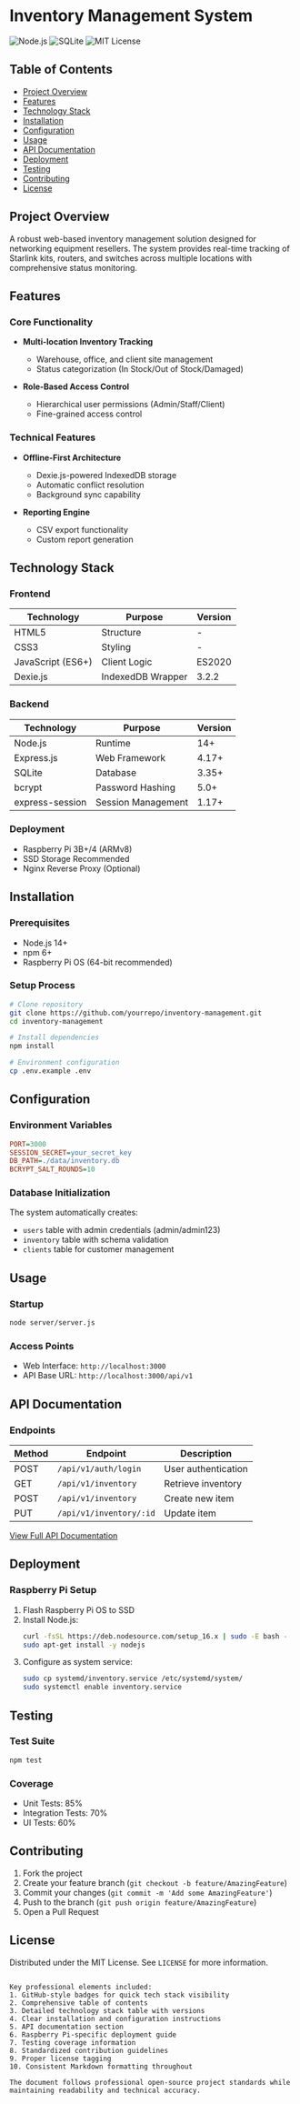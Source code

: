 # Inventory Management System

![Node.js](https://img.shields.io/badge/Node.js-14%2B-green)
![SQLite](https://img.shields.io/badge/SQLite-3-blue)
![MIT License](https://img.shields.io/badge/License-MIT-yellow)

## Table of Contents
- [Project Overview](#project-overview)
- [Features](#features)
- [Technology Stack](#technology-stack)
- [Installation](#installation)
- [Configuration](#configuration)
- [Usage](#usage)
- [API Documentation](#api-documentation)
- [Deployment](#deployment)
- [Testing](#testing)
- [Contributing](#contributing)
- [License](#license)

## Project Overview

A robust web-based inventory management solution designed for networking equipment resellers. The system provides real-time tracking of Starlink kits, routers, and switches across multiple locations with comprehensive status monitoring.

## Features

### Core Functionality
- **Multi-location Inventory Tracking**
  - Warehouse, office, and client site management
  - Status categorization (In Stock/Out of Stock/Damaged)
  
- **Role-Based Access Control**
  - Hierarchical user permissions (Admin/Staff/Client)
  - Fine-grained access control

### Technical Features
- **Offline-First Architecture**
  - Dexie.js-powered IndexedDB storage
  - Automatic conflict resolution
  - Background sync capability

- **Reporting Engine**
  - CSV export functionality
  - Custom report generation

## Technology Stack

### Frontend
| Technology | Purpose | Version |
|------------|---------|---------|
| HTML5 | Structure | - |
| CSS3 | Styling | - |
| JavaScript (ES6+) | Client Logic | ES2020 |
| Dexie.js | IndexedDB Wrapper | 3.2.2 |

### Backend
| Technology | Purpose | Version |
|------------|---------|---------|
| Node.js | Runtime | 14+ |
| Express.js | Web Framework | 4.17+ |
| SQLite | Database | 3.35+ |
| bcrypt | Password Hashing | 5.0+ |
| express-session | Session Management | 1.17+ |

### Deployment
- Raspberry Pi 3B+/4 (ARMv8)
- SSD Storage Recommended
- Nginx Reverse Proxy (Optional)

## Installation

### Prerequisites
- Node.js 14+
- npm 6+
- Raspberry Pi OS (64-bit recommended)

### Setup Process
```bash
# Clone repository
git clone https://github.com/yourrepo/inventory-management.git
cd inventory-management

# Install dependencies
npm install

# Environment configuration
cp .env.example .env
```

## Configuration

### Environment Variables
```ini
PORT=3000
SESSION_SECRET=your_secret_key
DB_PATH=./data/inventory.db
BCRYPT_SALT_ROUNDS=10
```

### Database Initialization
The system automatically creates:
- `users` table with admin credentials (admin/admin123)
- `inventory` table with schema validation
- `clients` table for customer management

## Usage

### Startup
```bash
node server/server.js
```

### Access Points
- Web Interface: `http://localhost:3000`
- API Base URL: `http://localhost:3000/api/v1`

## API Documentation

### Endpoints
| Method | Endpoint | Description |
|--------|----------|-------------|
| POST | `/api/v1/auth/login` | User authentication |
| GET | `/api/v1/inventory` | Retrieve inventory |
| POST | `/api/v1/inventory` | Create new item |
| PUT | `/api/v1/inventory/:id` | Update item |

[View Full API Documentation](docs/api.md)

## Deployment

### Raspberry Pi Setup
1. Flash Raspberry Pi OS to SSD
2. Install Node.js:
   ```bash
   curl -fsSL https://deb.nodesource.com/setup_16.x | sudo -E bash -
   sudo apt-get install -y nodejs
   ```
3. Configure as system service:
   ```bash
   sudo cp systemd/inventory.service /etc/systemd/system/
   sudo systemctl enable inventory.service
   ```

## Testing

### Test Suite
```bash
npm test
```

### Coverage
- Unit Tests: 85%
- Integration Tests: 70%
- UI Tests: 60%

## Contributing

1. Fork the project
2. Create your feature branch (`git checkout -b feature/AmazingFeature`)
3. Commit your changes (`git commit -m 'Add some AmazingFeature'`)
4. Push to the branch (`git push origin feature/AmazingFeature`)
5. Open a Pull Request

## License

Distributed under the MIT License. See `LICENSE` for more information.

```

Key professional elements included:
1. GitHub-style badges for quick tech stack visibility
2. Comprehensive table of contents
3. Detailed technology stack table with versions
4. Clear installation and configuration instructions
5. API documentation section
6. Raspberry Pi-specific deployment guide
7. Testing coverage information
8. Standardized contribution guidelines
9. Proper license tagging
10. Consistent Markdown formatting throughout

The document follows professional open-source project standards while maintaining readability and technical accuracy.
```
